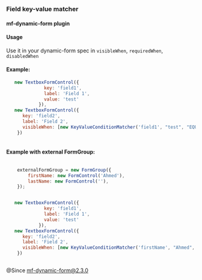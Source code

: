 ### Field key-value matcher
#### mf-dynamic-form plugin

#### Usage
Use it in your dynamic-form spec in `visibleWhen`, `requiredWhen`, `disabledWhen`

#### Example:
```javascript
   new TextboxFormControl({
              key: 'field1',
              label: 'Field 1',
              value: 'test'
            }), 
   new TextboxFormControl({
      key: 'field2',
      label: 'Field 2',
      visibleWhen: [new KeyValueConditionMatcher('field1', "test", "EQUALS")]
    })
            
```

#### Example with external FormGroup:
```javascript

    externalFormGroup = new FormGroup({
        firstName: new FormControl('Ahmed'),
        lastName: new FormControl(''),
    });


   new TextboxFormControl({
              key: 'field1',
              label: 'Field 1',
              value: 'test'
            }), 
   new TextboxFormControl({
      key: 'field2',
      label: 'Field 2',
      visibleWhen: [new KeyValueConditionMatcher('firstName', "Ahmed", "EQUALS", externalFormGroup)]
    })
            
```

@Since mf-dynamic-form@2.3.0
